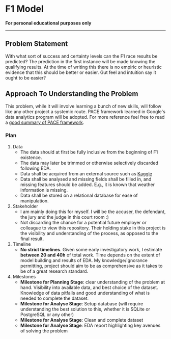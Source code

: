 # F1 Model

**For personal educational purposes only**

---

## Problem Statement

With what sort of success and certainty levels can the F1 race results be predicted?
The prediction in the first instance will be made knowing the qualifying results. At the time of writing this there is no empiric or heuristic evidence that this should be better or easier. Gut feel and intuition say it ought to be easier?

## Approach To Understanding the Problem

This problem, while it will involve learning a bunch of new skills, will follow like any other project a systemic route. PACE framework learned in Google's data analytics program will be adopted. For more reference feel free to read a [good summary of PACE framework](https://medium.com/p/12206e1ea536).


### Plan

1. Data
    - The data should at first be fully inclusive from the beginning of F1 existence.
    - The data may later be trimmed or otherwise selectively discarded following EDA.
    - Data shall be acquired from an external source such as [Kaggle](https://www.kaggle.com/datasets/rohanrao/formula-1-world-championship-1950-2020)
    - Data shall be analysed and missing fields shall be filled in, and missing features should be added. E.g., it is known that weather information is missing. 
    - Data shall be stored on a relational database for ease of manipulation.
2. Stakeholder
    - I am mainly doing this for myself. I will be the accuser, the defendant, the jury and the judge in this court room :)
    - Not discarding the chance for a potential future employer or colleague to view this repository. Their holding stake in this project is the visibility and understanding of the process, as opposed to the final result.
3. Timeline
    - **No strict timelines**. Given some early investigatory work, I estimate **between 20 and 40h** of total work. Time depends on the extent of model building and results of EDA. My knowledge/ignorance permitting, project should aim to be as comprehensive as it takes to be of a great research standard.
4. Milestones
    - **Milestone for Planning Stage**: clear understanding of the problem at hand. Visibility into available data, and best choice of the dataset. Knowledge of data pitfalls and good understanding of what is needed to complete the dataset.
    - **Milestone for Analyse Stage**: Setup database (will require understanding the best solution to this, whether it is SQLite or PostgreSQL or any other)
    - **Milestone for Analyse Stage**: Clean and complete dataset
    - **Milestone for Analyse Stage**: EDA report highlighting key avenues of solving the problem

